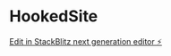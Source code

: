 # HookedSite

[Edit in StackBlitz next generation editor ⚡️](https://stackblitz.com/~/github.com/thermalsystemsltd/HookedSite)